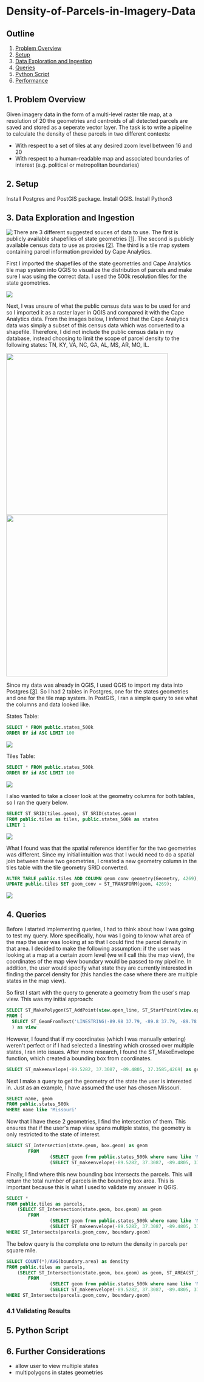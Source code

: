 # Density-of-Parcels-in-Imagery-Data

## Outline

1. [Problem Overview](README.md#1-problem-overview)
2. [Setup](README.md#2-setup)
3. [Data Exploration and Ingestion](README.md#3-data-exploration-and-ingestion)
4. [Queries](README.md#4-queries)
5. [Python Script](README.md#5-python-script)
6. [Performance](README.md#6-performance)



## 1. Problem Overview

Given imagery data in the form of a multi-level raster tile map, at a resolution of 20 the geometries and centroids of all detected parcels are saved and stored as a seperate vector layer. The task is to write a pipeline to calculate the density of these parcels in two different contexts:

* With respect to a set of tiles at any desired zoom level between 16 and 20
* With respect to a human-readable map and associated boundaries of interest (e.g. political or metropolitan boundaries)


## 2. Setup

Install Postgres and PostGIS package.
Install QGIS.
Install Python3


## 3. Data Exploration and Ingestion

<img align="left" src="pics/stream_pipeline.JPG" />


There are 3 different suggested souces of data to use. The first is publicly available shapefiles of state geometries [[1]]. The second is publicly available census data to use as proxies [[2]]. The third is a tile map system containing parcel information provided by Cape Analytics.

First I imported the shapefiles of the state geometries and Cape Analytics tile map system into QGIS to visualize the distribution of parcels and make sure I was using the correct data. I used the 500k resolution files for the state geometries.

<img src="pics/Overlay1.PNG" />

Next, I was unsure of what the public census data was to be used for and so I imported it as a raster layer in QGIS and compared it with the Cape Analytics data. From the images below, I inferred that the Cape Analytics data was simply a subset of this census data which was converted to a shapefile. Therefore, I did not include the public census data in my database, instead choosing to limit the scope of parcel density to the following states: TN, KY, VA, NC, GA, AL, MS, AR, MO, IL.

<img src="pics/Parcels1.PNG" width="425"/> <img src="pics/Parcels2.PNG" width="425"/> 

Since my data was already in QGIS, I used QGIS to import my data into Postgres [[3]]. So I had 2 tables in Postgres, one for the states geometries and one for the tile map system. In PostGIS, I ran a simple query to see what the columns and data looked like.

States Table:
```sql
SELECT * FROM public.states_500k
ORDER BY id ASC LIMIT 100
```
<img src="pics/States_Table_analyze.PNG" />

Tiles Table:
```sql
SELECT * FROM public.states_500k
ORDER BY id ASC LIMIT 100
```
<img src="pics/Tiles_Table_analyze.PNG" />

I also wanted to take a closer look at the geometry columns for both tables, so I ran the query below. 


```sql
SELECT ST_SRID(tiles.geom), ST_SRID(states.geom)
FROM public.tiles as tiles, public.states_500k as states
LIMIT 1
```
<img src="pics/SRID_query.PNG" />

What I found was that the spatial reference identifier for the two geometries was different. Since my initial intuition was that I would need to do a spatial join between these two geometries, I created a new geometry column in the tiles table with the tile geometry SRID converted.

```sql
ALTER TABLE public.tiles ADD COLUMN geom_conv geometry(Geometry, 4269);
UPDATE public.tiles SET geom_conv = ST_TRANSFORM(geom, 4269);
```
<img src="pics/CREATE_COL_tiles.PNG" />

## 4. Queries

Before I started implementing queries, I had to think about how I was going to test my query. More specifically, how was I going to know what area of the map the user was looking at so that I could find the parcel density in that area. I decided to make the following assumption: if the user was looking at a map at a certain zoom level (we will call this the map view), the coordinates of the map view boundary would be passed to my pipeline. In addition, the user would specify what state they are currently interested in finding the parcel density for (this handles the case where there are multiple states in the map view).

So first I start with the query to generate a geometry from the user's map view. This was my initial approach:
```sql
SELECT ST_MakePolygon(ST_AddPoint(view.open_line, ST_StartPoint(view.open_line))) as user_geom
FROM ( 
  SELECT ST_GeomFromText('LINESTRING(-89.98 37.79, -89.8 37.79, -89.78 37.66, -89.96 37.66)', 4269) as open_line
  ) as view
```

However, I found that if my coordinates (which I was manually entering) weren't perfect or if I had selected a linestring which crossed over multiple states, I ran into issues. After more research, I found the ST_MakeEnvelope function, which created a bounding box from coordinates.
```sql
SELECT ST_makeenvelope(-89.5282, 37.3087, -89.4805, 37.3585,4269) as geom
```

Next I make a query to get the geometry of the state the user is interested in. Just as an example, I have assumed the user has chosen Missouri.
```sql
SELECT name, geom 
FROM public.states_500k 
WHERE name like 'Missouri'
```

Now that I have these 2 geometries, I find the intersection of them. This ensures that if the user's map view spans multiple states, the geometry is only restricted to the state of interest.
``` sql
SELECT ST_Intersection(state.geom, box.geom) as geom
        FROM
				(SELECT geom from public.states_500k where name like 'Missouri') as state,
				(SELECT ST_makeenvelope(-89.5282, 37.3087, -89.4805, 37.3585,4269) as geom) as box
```

Finally, I find where this new bounding box intersects the parcels. This will return the total number of parcels in the bounding box area. This is important because this is what I used to validate my answer in QGIS. 
```sql
SELECT * 
FROM public.tiles as parcels, 
	(SELECT ST_Intersection(state.geom, box.geom) as geom
        FROM
				(SELECT geom from public.states_500k where name like 'Missouri') as state,
				(SELECT ST_makeenvelope(-89.5282, 37.3087, -89.4805, 37.3585,4269) as geom) as box) as boundary
WHERE ST_Intersects(parcels.geom_conv, boundary.geom)
```

The below query is the complete one to return the density in parcels per square mile.
```sql
SELECT COUNT(*)/AVG(boundary.area) as density
FROM public.tiles as parcels, 
	(SELECT ST_Intersection(state.geom, box.geom) as geom, ST_AREA(ST_Intersection(state.geom, box.geom)::geography)/1609.34^2  as area
        FROM
				(SELECT geom from public.states_500k where name like 'Missouri') as state,
				(SELECT ST_makeenvelope(-89.5282, 37.3087, -89.4805, 37.3585,4269) as geom) as box) as boundary
WHERE ST_Intersects(parcels.geom_conv, boundary.geom)
```

### 4.1 Validating Results


## 5. Python Script


## 6. Further Considerations

* allow user to view multiple states
* multipolygons in states geometries



[1]: https://www.census.gov/geo/maps-data/data/cbf/cbf_state.html
[2]: http://sedac.ciesin.columbia.edu/data/set/gpw-v4-population-count
[3]: http://stackoverflow.com/questions/40636158/import-shape-file-into-postgis-with-pgadmin-4
